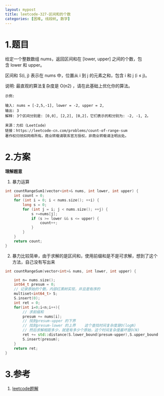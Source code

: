 ```yaml
---
layout: mypost
title: leetcode-327-区间和的个数
categories: [困难, 线段树, 数学]
---
```

# 1.题目

给定一个整数数组 nums，返回区间和在 [lower, upper] 之间的个数，包含 lower 和 upper。

区间和 S(i, j) 表示在 nums 中，位置从 i 到 j 的元素之和，包含 i 和 j (i ≤ j)。

说明:
最直观的算法复杂度是 O(n2) ，请在此基础上优化你的算法。
```
示例:

输入: nums = [-2,5,-1], lower = -2, upper = 2,
输出: 3
解释: 3个区间分别是: [0,0], [2,2], [0,2]，它们表示的和分别为: -2, -1, 2。

来源：力扣（LeetCode）
链接：https://leetcode-cn.com/problems/count-of-range-sum
著作权归领扣网络所有。商业转载请联系官方授权，非商业转载请注明出处。
```
# 2.方案
**理解题意**
1. 暴力运算

```cpp
int countRangeSum1(vector<int>& nums, int lower, int upper) {
    int count = 0;
    for (int i = 0; i < nums.size(); ++i) {
        long s = 0;
        for (int j = i; j < nums.size(); ++j) {
            s +=nums[j];
            if (s >= lower && s <= upper) {
                count++;
            }
        }
    }
    return count;
}
```
2. 暴力比较简单，由于求解的是区间和，使用前缀和是不是可求解，想到了这个方法，自己没有写出来

```cpp
int countRangeSum(vector<int>& nums, int lower, int upper) {

    int n= nums.size();
    int64_t presum = 0;
    // 记录原始的个数，内部红黑树实现，并且是有序的
    multiset<int64_t> S;
    S.insert(0);
    int ret = 0;
    for(int i=0;i<n;i++){
        // 求前缀和
        presum += nums[i];
        // 找到presum-upper 的下界
        // 找到presum-lower 的上界    这个查找时间复杂度是O(logN)
        // 然后求解相距多少，就是有多少个原始，这个时间复杂度最坏是O(N)
        ret += std::distance(S.lower_bound(presum-upper),S.upper_bound(presum-lower));
        S.insert(presum);
    }
    return ret;
}  
```

# 3.参考
1. [leetcode题解](https://leetcode-cn.com/problems/count-of-range-sum/solution/327qu-jian-he-de-ge-shu-ti-jie-zong-he-by-xu-yuan-/)
